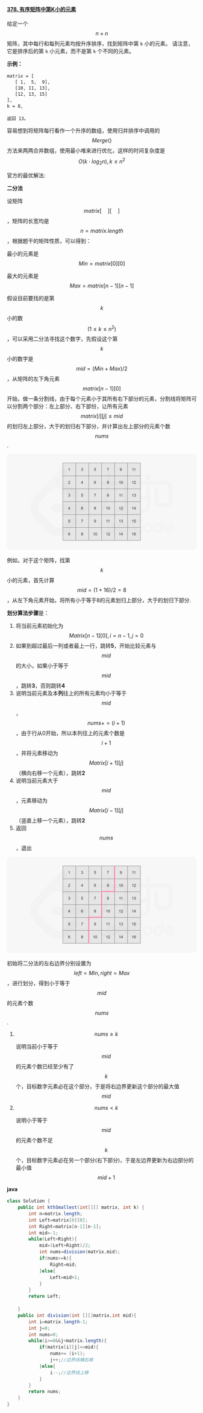 #### [378. 有序矩阵中第K小的元素](https://leetcode-cn.com/problems/kth-smallest-element-in-a-sorted-matrix/)



给定一个 $$n \times n$$ 矩阵，其中每行和每列元素均按升序排序，找到矩阵中第 `k` 小的元素。
请注意，它是排序后的第 `k` 小元素，而不是第 `k` 个不同的元素。

 

**示例：**

```
matrix = [
   [ 1,  5,  9],
   [10, 11, 13],
   [12, 13, 15]
],
k = 8,

返回 13。
```

容易想到将矩阵每行看作一个升序的数组，使用归并排序中调用的$$Merge()$$方法来两两合并数组，使用最小堆来进行优化，这样的时间复杂度是$$O(k\cdot log_2n),k\leq n^2$$

官方的最优解法:

**二分法**

设矩阵$$matrix[\quad][\quad]$$，矩阵的长宽均是$$n=matrix.length$$，根据题干的矩阵性质，可以得到：

最小的元素是$$Min=matrix[0][0]$$

最大的元素是$$Max=matrix[n-1][n-1]$$

假设目前要找的是第$$k$$小的数$$(1\leq k\leq n^2)$$，可以采用二分法寻找这个数字，先假设这个第$$k$$小的数字是$$mid=(Min+Max)/2$$，从矩阵的左下角元素$$matrix[n-1][0]$$开始，做一条分割线，由于每个元素小于其所有右下部分的元素，分割线将矩阵可以分割两个部分：左上部分、右下部份，让所有元素$$matrix[i][j]\leq mid$$的划归左上部分，大于的划归右下部分，并计算出左上部分的元素个数$$nums$$.

![fig1](assets/378_fig1.png)

例如，对于这个矩阵，找第$$k$$小的元素，首先计算$$mid=(1+16)/2=8$$，从左下角元素开始，将所有小于等于8的元素划归上部分，大于的划归下部分.

**划分算法步骤**是：

1. 将当前元素初始化为$$Matrix[n-1][0],i=n-1,j=0$$
2. 如果到超过最后一列或者最上一行，跳转**5**，开始比较元素与$$mid$$的大小，如果小于等于$$mid$$，跳转**3**，否则跳转**4**
3. 说明当前元素及本**列**往上的所有元素均小于等于$$mid$$，$$nums+=(i+1)$$，由于行从0开始，所以本列往上的元素个数是$$i+1$$，并将元素移动为$$Matrix[i+1][j]$$（横向右移一个元素），跳转**2**
4. 说明当前元素大于$$mid$$，元素移动为$$Matrix[i-1][j]$$（竖直上移一个元素），跳转**2**
5. 返回$$nums$$，退出

![fig2](assets/378_fig2.png)

初始将二分法的左右边界分别设置为$$left=Min,right=Max$$，进行划分，得到小于等于$$mid$$的元素个数$$nums $$.

1. $$nums\geq k$$

   说明当前小于等于$$mid$$的元素个数已经至少有了$$k$$个，目标数字元素必在这个部分，于是将右边界更新这个部分的最大值$$mid$$

2. $$nums<k$$

   说明小于等于$$mid$$的元素个数不足$$k$$个，目标数字元素必在另一个部分(右下部分)，于是左边界更新为右边部分的最小值$$mid+1$$

**java**

```java
class Solution {
    public int kthSmallest(int[][] matrix, int k) {
        int n=matrix.length;
        int Left=matrix[0][0];
        int Right=matrix[n-1][n-1];
        int mid=-1;
        while(Left<Right){
            mid=(Left+Right)/2;
            int nums=division(matrix,mid);
            if(nums>=k){
                Right=mid;
            }else{
                Left=mid+1;
            }
        }
        return Left;

    }
    public int division(int [][]matrix,int mid){
        int i=matrix.length-1;
        int j=0;
        int nums=0;
        while(i>=0&&j<matrix.length){
            if(matrix[i][j]<=mid){
                nums+= (i+1);
                j++;//边界线横右移
            }else{
                i--;//边界线上移
            }
        }
        return nums;
    }
}
```


